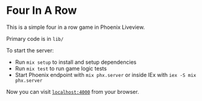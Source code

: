 # Four In A Row

This is a simple four in a row game in Phoenix Liveview.

Primary code is in `lib/`

To start the server:

  * Run `mix setup` to install and setup dependencies
  * Run `mix test` to run game logic tests
  * Start Phoenix endpoint with `mix phx.server` or inside IEx with `iex -S mix phx.server`

Now you can visit [`localhost:4000`](http://localhost:4000) from your browser.
